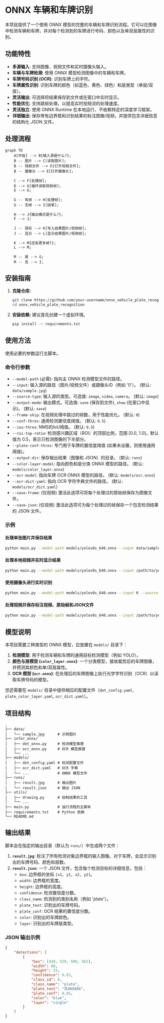 # ONNX 车辆和车牌识别

本项目提供了一个使用 ONNX 模型的完整的车辆和车牌识别流程。它可以在图像中检测车辆和车牌，并对每个检测到的车牌进行号码、颜色以及单双层属性的识别。

## 功能特性

- **多源输入**: 支持图像、视频文件和实时摄像头输入。
- **车辆与车牌检测**: 使用 ONNX 模型检测图像中的车辆和车牌。
- **车牌号码识别 (OCR)**: 识别车牌上的字符。
- **车牌属性识别**: 识别车牌的颜色（如蓝色、黄色、绿色）和层类型（单层/双层）。
- **灵活输出**: 可选择将结果保存到文件或在窗口中实时显示。
- **性能优化**: 支持跳帧处理，以提高实时视频流的处理速度。
- **灵活独立**: 使用 ONNX Runtime 在本地运行，不依赖特定的深度学习框架。
- **详细输出**: 保存带有边界框和识别结果的标注图像/视频，并提供包含详细信息的结构化 JSON 文件。

## 处理流程

```mermaid
graph TD
    A[开始] --> B{输入源是什么?};
    B -- 图片 --> C[读取图片];
    B -- 视频文件 --> D[打开视频文件];
    B -- 摄像头 --> E[打开摄像头];

    C --> F[处理帧];
    D --> G[循环读取视频帧];
    E --> G;

    G -- 有帧 --> H[处理帧];
    G -- 无帧 --> I[结束];

    H --> J{输出模式是什么?};
    F --> J;

    J -- 保存 --> K[写入结果图片/视频帧];
    J -- 显示 --> L[显示结果图片/视频帧];

    K --> M{还有更多帧?};
    L --> M;

    M -- 是 --> G;
    M -- 否 --> I;
```

## 安装指南

1.  **克隆仓库:**
    ```bash
    git clone https://github.com/your-username/onnx_vehicle_plate_recognition.git
    cd onnx_vehicle_plate_recognition
    ```

2.  **安装依赖:**
    建议首先创建一个虚拟环境。
    ```bash
    pip install -r requirements.txt
    ```

## 使用方法

使用必要的参数运行主脚本。

### 命令行参数

-   `--model-path` (必需): 指向主 ONNX 检测模型文件的路径。
-   `--input`: 输入源的路径（图片/视频文件）或摄像头ID（例如 '0'）。 (默认: `data/sample.jpg`)
-   `--source-type`: 输入源的类型。可选值: `image`, `video`, `camera`。 (默认: `image`)
-   `--output-mode`: 输出模式。可选值: `save` (保存到文件), `show` (在窗口中显示)。 (默认: `save`)
-   `--frame-skip`: 在视频处理中跳过的帧数，用于性能优化。 (默认: `0`)
-   `--conf-thres`: 通用检测置信度阈值。 (默认: `0.5`)
-   `--iou-thres`: NMS的IoU阈值。 (默认: `0.5`)
-   `--roi-top-ratio`: 检测感兴趣区域（ROI）的顶部比例，范围 [0.0, 1.0]。默认值为 0.5，表示只检测图像的下半部分。
-   `--plate-conf-thres`: 专门用于车牌的置信度阈值 (如果未设置，则使用通用阈值)。
-   `--output-dir`: 保存输出结果（图像和 JSON）的目录。 (默认: `runs`)
-   `--color-layer-model`: 指向颜色和层分类 ONNX 模型的路径。 (默认: `models/color_layer.onnx`)
-   `--ocr-model`: 指向车牌 OCR ONNX 模型的路径。 (默认: `models/ocr.onnx`)
-   `--ocr-dict-yaml`: 指向 OCR 字符字典文件的路径。 (默认: `models/ocr_dict.yaml`)
-   `--save-frame`: (仅视频) 激活此选项可将每个处理过的原始帧保存为图像文件。
-   `--save-json`: (仅视频) 激活此选项可为每个处理过的帧保存一个包含检测结果的 JSON 文件。

### 示例

#### 处理单张图片并保存结果
```bash
python main.py --model-path models/yolov8s_640.onnx --input data/sample.jpg --source-type image --output-mode save
```

#### 处理本地视频并实时显示结果
```bash
python main.py --model-path models/yolov8s_640.onnx --input /path/to/your/video.mp4 --source-type video --output-mode show
```

#### 使用摄像头进行实时识别
```bash
python main.py --model-path models/yolov8s_640.onnx --input 0 --source-type camera --output-mode show
```

#### 处理视频并保存标注视频、原始帧和JSON文件
```bash
python main.py --model-path models/yolov8s_640.onnx --input /path/to/your/video.mp4 --source-type video --output-mode save --save-frame --save-json
```

## 模型说明

本项目需要三种类型的 ONNX 模型，应放置在 `models/` 目录下：

1.  **检测模型**: 用于检测车辆和车牌的通用目标检测模型（例如 YOLO）。
2.  **颜色与层模型 (`color_layer.onnx`)**: 一个分类模型，接收裁剪后的车牌图像，并预测其颜色和单/双层属性。
3.  **OCR 模型 (`ocr.onnx`)**: 在处理后的车牌图像上执行光学字符识别（OCR）以读取车牌号码的模型。

您还需要在 `models/` 目录中提供相应的配置文件（`det_config.yaml`, `plate_color_layer.yaml`, `ocr_dict.yaml`）。

## 项目结构

```
.
├── data/
│   └── sample.jpg      # 示例图片
├── infer_onnx/
│   ├── det_onnx.py     # 检测模型推理
│   ├── ocr_onnx.py     # OCR 模型推理
│   └── ...
├── models/
│   ├── det_config.yaml # 检测配置文件
│   ├── ocr_dict.yaml   # OCR 字典
│   └── ...             # ONNX 模型文件
├── runs/
│   ├── result.jpg      # 输出图片
│   └── result.json     # 输出 JSON
├── utils/
│   ├── drawing.py      # 绘制结果的工具
│   └── ...
├── main.py             # 运行流程的主脚本
├── requirements.txt    # Python 依赖
└── README.md
```

## 输出结果

脚本会在指定的输出目录（默认为 `runs/`）中生成两个文件：

1.  **`result.jpg`**: 标注了所有检测对象边界框的输入图像。对于车牌，会显示识别出的车牌号码、颜色和层数。
2.  **`result.json`**: 一个 JSON 文件，包含每个检测目标的详细信息，包括：
    -   `box`: 边界框的坐标 `[x1, y1, x2, y2]`。
    -   `width`: 边界框的宽度。
    -   `height`: 边界框的高度。
    -   `confidence`: 检测置信度分数。
    -   `class_name`: 检测到的类别名称（例如 'plate'）。
    -   `plate_text`: 识别出的车牌号码。
    -   `plate_conf`: OCR 结果的置信度分数。
    -   `color`: 识别出的车牌颜色。
    -   `layer`: 识别出的车牌层类型。

### JSON 输出示例

```json
{
    "detections": [
        {
            "box": [420, 529, 509, 562],
            "width": 89,
            "height": 33,
            "confidence": 0.93,
            "class_id": 0,
            "class_name": "plate",
            "plate_text": "苏A88888",
            "plate_conf": 0.95,
            "color": "blue",
            "layer": "single"
        }
    ]
}